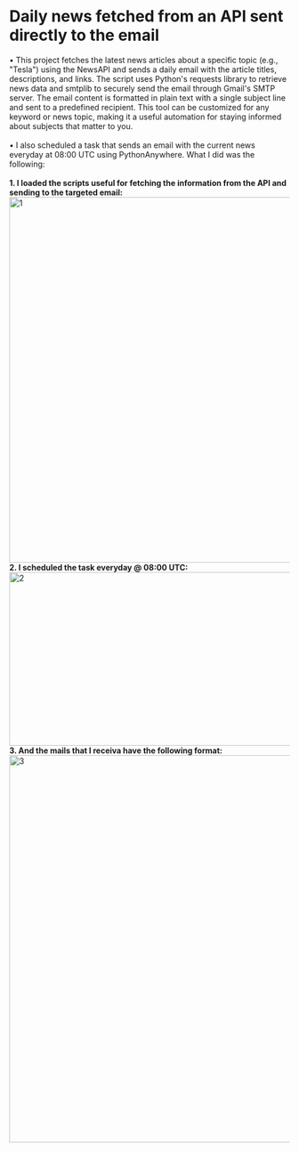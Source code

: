 # Daily news fetched from an API sent directly to the email
• This project fetches the latest news articles about a specific topic (e.g., "Tesla") using the NewsAPI and sends a daily email with the article titles, descriptions, and links. The script uses Python's requests library to retrieve news data and smtplib to securely send the email through Gmail's SMTP server. The email content is formatted in plain text with a single subject line and sent to a predefined recipient. This tool can be customized for any keyword or news topic, making it a useful automation for staying informed about subjects that matter to you.
<br><br>
• I also scheduled a task that sends an email with the current news everyday at 08:00 UTC using PythonAnywhere. What I did was the following:
<br><br>
<b>1. I loaded the scripts useful for fetching the information from the API and sending to the targeted email:</b>
<img width="1657" height="657" alt="1" src="https://github.com/user-attachments/assets/c3f5e5ef-bed9-4900-862e-83361c3c83a9" />
<br><b>2. I scheduled the task everyday @ 08:00 UTC:</b>
<img width="1537" height="312" alt="2" src="https://github.com/user-attachments/assets/41080e85-056e-495b-b8ef-dfe15eb18e0f" />
<br><b>3. And the mails that I receiva have the following format:</b>
<img width="1322" height="696" alt="3" src="https://github.com/user-attachments/assets/2a81ade5-a2ff-4729-b7f1-dfdf339126b2" />

